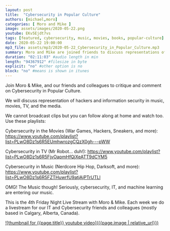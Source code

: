 ```yaml
---
layout: post
title:  "Cybersecurity in Popular Culture"
authors: [michael,moro]
categories: [ Moro and Mike ]
image: assets/images/2020-05-22.png
youtube: EKv5Ejdt7vs
tags: [featured, cybersecurity, music, movies, books, popular-culture]
date: 2020-05-22 19:00:00
mp3_file: assets/mp3/2020-05-22_Cybersecurity_in_Popular_Culture.mp3
summary: Moro and Mike are joined friends to discuss representations of cybersecurity in popular culture including music, books, news, and movies.
duration: "02:11:03" #audio length in min
length: "94367912" #filesize in byte
explicit: "no" #other option is no
block: "no" #means is shown in itunes
---
```

Join Moro & Mike, and our friends and colleagues to critique and comment on Cybersecurity in Popular Culture. 

We will discuss representation of hackers and information security in music, movies, TV, and the media. 

We cannot broadcast clips but you can follow along at home and watch too. Use these playlists:

Cybersecurity in the Movies (War Games, Hackers, Sneakers, and more):
    <https://www.youtube.com/playlist?list=PLwO8Dz1s6R5EUmhwrozgCQzX0gh---pWW>

Cybersecurity in TV (Mr Robot... duh!):
    <https://www.youtube.com/playlist?list=PLwO8Dz1s6R5FjvOapmHfQjXeATT9dCYM5>

Cybersecurity in Music (Nerdcore Hip Hop, Darksoft, and more):
    <https://www.youtube.com/playlist?list=PLwO8Dz1s6R5FZTHuwrfU9atjAjPTrUTLl>

OMG! The Music though! Seriously, cybersecurity, IT, and machine learning are entering our music.

This is the 4th Friday Night Live Stream with Moro & Mike. Each week we do a livestream for our IT and Cybersecurity friends and colleagues (mostly based in Calgary, Alberta, Canada).

[![thumbnail for {{page.title}} youtube video]({{page.image | relative_url}})](https://youtu.be/{{page.youtube}} "{{page.title}}")
